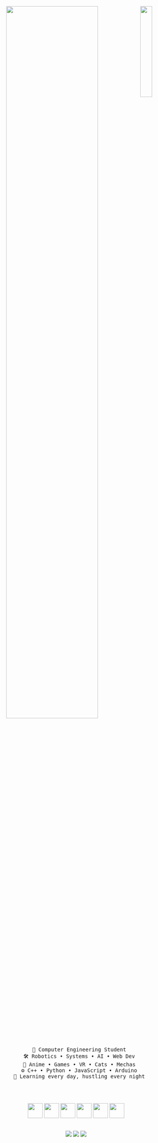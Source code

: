 <div align="center">
  <img src="https://i.imgur.com/your-cool-anime-boy.gif" width="25%" align="right" />
  <img src="https://readme-typing-svg.demolab.com?font=Fira+Code&weight=700&size=40&duration=4000&pause=1000&color=5F9EA0&center=true&vCenter=true&multiline=true&repeat=false&width=1000&height=100&lines=Hey+there!;I'm+<your_name>,+a+tech+otaku+with+code+katana+%F0%9F%95%B6%EF%B8%8F" width="70%" />
  
  <br><br>
  <pre>
  💼 Computer Engineering Student
  🛠️ Robotics • Systems • AI • Web Dev
  👾 Anime • Games • VR • Cats • Mechas
  ⚙️ C++ • Python • JavaScript • Arduino
  🧠 Learning every day, hustling every night
  </pre>
  <br><br>
  <img src="https://media.giphy.com/media/3oriO0OEd9QIDdllqo/giphy.gif" height="40" />
  <img src="https://media.giphy.com/media/3oriO0OEd9QIDdllqo/giphy.gif" height="40" />
  <img src="https://media.giphy.com/media/3oriO0OEd9QIDdllqo/giphy.gif" height="40" />
  <img src="https://media.giphy.com/media/3oriO0OEd9QIDdllqo/giphy.gif" height="40" />
  <img src="https://media.giphy.com/media/3oriO0OEd9QIDdllqo/giphy.gif" height="40" />
  <img src="https://media.giphy.com/media/3oriO0OEd9QIDdllqo/giphy.gif](https://i.pinimg.com/originals/25/f5/0b/25f50bca01a360d940cf512d2b336871.gif" height="40" />
  <br><br>

  [![](https://img.shields.io/badge/LinkedIn-0e76a8?logo=linkedin&logoColor=white)](https://linkedin.com/in/yourprofile)
  [![](https://img.shields.io/badge/AnimeList-2e51a2?logo=MyAnimeList&logoColor=white)](https://myanimelist.net/profile/yourname)
  [![](https://img.shields.io/badge/Gaming-7289DA?logo=discord&logoColor=white)](https://discordapp.com/users/yourid)
</div>
